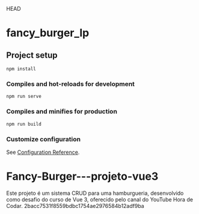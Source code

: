 HEAD
# fancy_burger_lp

## Project setup
```
npm install
```

### Compiles and hot-reloads for development
```
npm run serve
```

### Compiles and minifies for production
```
npm run build
```

### Customize configuration
See [Configuration Reference](https://cli.vuejs.org/config/).

# Fancy-Burger---projeto-vue3
Este projeto é um sistema CRUD para uma hamburgueria, desenvolvido como desafio do curso de Vue 3, oferecido pelo canal do YouTube Hora de Codar.
2bacc7531f8559bdbc1754ae2976584b12adf9ba
